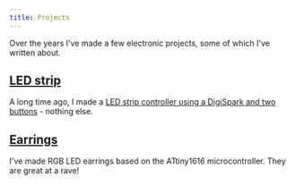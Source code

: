 ```yaml
---
title: Projects
---
```


Over the years I've made a few electronic projects, some of which I've written about.

## [LED strip](/projects/ledstrip)

A long time ago, I made a [LED strip controller using a DigiSpark and two buttons](/projects/ledstrip) - nothing else.

## [Earrings](/projects/earrings)

I've made RGB LED earrings based on the ATtiny1616 microcontroller. They are great at a rave!
